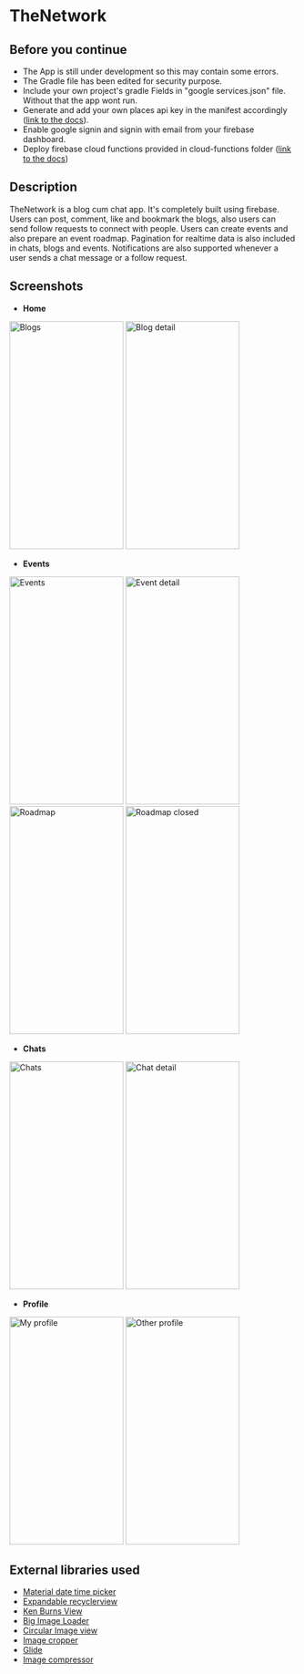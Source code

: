 # TheNetwork

Before you continue
------
* The App is still under development so this may contain some errors.<br>
* The Gradle file has been edited for security purpose. <br>
* Include your own project's gradle Fields in "google services.json" file. Without that the app wont run.<br>
* Generate and add your own places api key in the manifest accordingly ([link to the docs](https://developers.google.com/places/web-service/intro)).<br>
* Enable google signin and signin with email from your firebase dashboard.
* Deploy firebase cloud functions provided in cloud-functions folder ([link to the docs](https://cloud.google.com/functions/docs/))

Description
---------
TheNetwork is a blog cum chat app. It's completely built using firebase.
Users can post, comment, like and bookmark the blogs, also users can send follow requests to connect with people.
Users can create events and also prepare an event roadmap.
Pagination for realtime data is also included in chats, blogs and events.
Notifications are also supported whenever a user sends a chat message or a follow request.

Screenshots
----------
* **Home**<br>
<p float="left">
<img src="https://github.com/Kashish-Sharma/TheNetwork-open/blob/master/Screenshots/Home.jpg" alt="Blogs" width="200dp" height="400dp">          
<img src="https://github.com/Kashish-Sharma/TheNetwork-open/blob/master/Screenshots/blogDetail.jpg" alt="Blog detail" width="200dp" height="400dp">
</p>

* **Events**<br>
<p float="left">
<img src="https://github.com/Kashish-Sharma/TheNetwork-open/blob/master/Screenshots/Events.jpg" alt="Events" width="200dp" height="400dp">          
<img src="https://github.com/Kashish-Sharma/TheNetwork-open/blob/master/Screenshots/EventDetail.jpg" alt="Event detail" width="200dp" height="400dp">
<img src="https://github.com/Kashish-Sharma/TheNetwork-open/blob/master/Screenshots/roadmapclosed.jpg" alt="Roadmap" width="200dp" height="400dp">          
<img src="https://github.com/Kashish-Sharma/TheNetwork-open/blob/master/Screenshots/roadmapopen.jpg" alt="Roadmap closed" width="200dp" height="400dp">
</p>

* **Chats**<br>
<p float="left">
<img src="https://github.com/Kashish-Sharma/TheNetwork-open/blob/master/Screenshots/chat.jpg" alt="Chats" width="200dp" height="400dp">          
<img src="https://github.com/Kashish-Sharma/TheNetwork-open/blob/master/Screenshots/chatdetail.jpg" alt="Chat detail" width="200dp" height="400dp">
</p>

* **Profile**<br>
<p float="left">
<img src="https://github.com/Kashish-Sharma/TheNetwork-open/blob/master/Screenshots/profilemy.jpg" alt="My profile" width="200dp" height="400dp">          
<img src="https://github.com/Kashish-Sharma/TheNetwork-open/blob/master/Screenshots/profileother.jpg" alt="Other profile" width="200dp" height="400dp">
</p>

External libraries used
----------
* [Material date time picker](https://github.com/wdullaer/MaterialDateTimePicker)
* [Expandable recyclerview](https://github.com/thoughtbot/expandable-recycler-view)
* [Ken Burns View](https://github.com/flavioarfaria/KenBurnsView)
* [Big Image Loader](https://github.com/Piasy/BigImageViewer)
* [Circular Image view](https://github.com/hdodenhof/CircleImageView)
* [Image cropper](https://github.com/ArthurHub/Android-Image-Cropper)
* [Glide](https://github.com/bumptech/glide)
* [Image compressor](https://github.com/zetbaitsu/Compressor)
